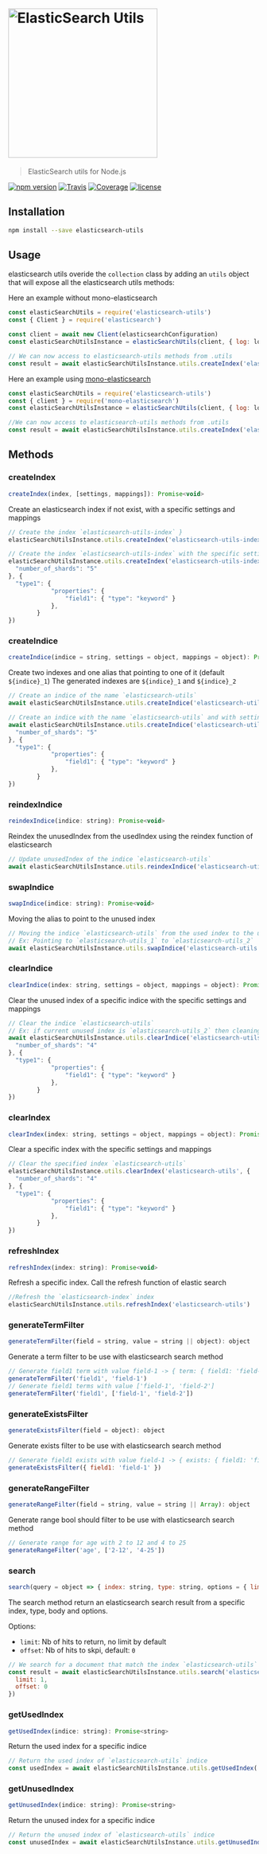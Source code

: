 <h1 align="left"><img src="https://user-images.githubusercontent.com/904724/31862989-9d0c7b16-b747-11e7-814d-9b6f5141ad52.png" width="300" alt="ElasticSearch Utils"/></h1>

> ElasticSearch utils for Node.js

[![npm version](https://img.shields.io/npm/v/elasticsearch-utils.svg)](https://www.npmjs.com/package/elasticsearch-utils)
[![Travis](https://img.shields.io/travis/terrajs/elasticsearch-utils/master.svg)](https://travis-ci.org/terrajs/elasticsearch-utils)
[![Coverage](https://img.shields.io/codecov/c/github/terrajs/elasticsearch-utils/master.svg)](https://codecov.io/gh/terrajs/elasticsearch-utils.js)
[![license](https://img.shields.io/github/license/terrajs/elasticsearch-utils.svg)](https://github.com/terrajs/elasticsearch-utils/blob/master/LICENSE)

## Installation

```bash
npm install --save elasticsearch-utils
```

## Usage

elasticsearch utils overide the `collection` class by adding an `utils` object that will expose all the elasticsearch utils methods:

Here an example without mono-elasticsearch
```js
const elasticSearchUtils = require('elasticsearch-utils')
const { Client } = require('elasticsearch')

const client = await new Client(elasticsearchConfiguration)
const elasticSearchUtilsInstance = elasticSearchUtils(client, { log: loggerFunction })

// We can now access to elasticsearch-utils methods from .utils
const result = await elasticSearchUtilsInstance.utils.createIndex('elasticsearch-utils-index')
```

Here an example using [mono-elasticsearch](https://github.com/terrajs/mono-elasticsearch)
```js
const elasticSearchUtils = require('elasticsearch-utils')
const { client } = require('mono-elasticsearch')
const elasticSearchUtilsInstance = elasticSearchUtils(client, { log: loggerFunction })

//We can now access to elasticsearch-utils methods from .utils
const result = await elasticSearchUtilsInstance.utils.createIndex('elasticsearch-utils-index)
```

## Methods

### createIndex

```js
createIndex(index, [settings, mappings]): Promise<void>
```

Create an elasticsearch index if not exist, with a specific settings and mappings

```js
// Create the index `elasticsearch-utils-index` }
elasticSearchUtilsInstance.utils.createIndex('elasticsearch-utils-index')

// Create the index `elasticsearch-utils-index` with the specific settings and mappings
elasticSearchUtilsInstance.utils.createIndex('elasticsearch-utils-index', {
  "number_of_shards": "5"
}, {
  "type1": {
			"properties": {
				"field1": { "type": "keyword" }
			},
		}
})
```

### createIndice

```js
createIndice(indice = string, settings = object, mappings = object): Promise<void>
```

Create two indexes and one alias that pointing to one of it (default `${indice}_1`)
The generated indexes are `${indice}_1` and `${indice}_2`

```js
// Create an indice of the name `elasticsearch-utils`
await elasticSearchUtilsInstance.utils.createIndice('elasticsearch-utils)

// Create an indice with the name `elasticsearch-utils` and with settings and mappings
await elasticSearchUtilsInstance.utils.createIndice('elasticsearch-utils, {
  "number_of_shards": "5"
}, {
  "type1": {
			"properties": {
				"field1": { "type": "keyword" }
			},
		}
})
```

### reindexIndice

```js
reindexIndice(indice: string): Promise<void>
```

Reindex the unusedIndex from the usedIndex using the reindex function of elasticsearch

```js
// Update unusedIndex of the indice `elasticsearch-utils`
await elasticSearchUtilsInstance.utils.reindexIndice('elasticsearch-utils')
```

### swapIndice

```js
swapIndice(indice: string): Promise<void>
```

Moving the alias to point to the unused index

```js
// Moving the indice `elasticsearch-utils` from the used index to the unused index
// Ex: Pointing to `elasticsearch-utils_1` to `elasticsearch-utils_2`
await elasticSearchUtilsInstance.utils.swapIndice('elasticsearch-utils')
```

### clearIndice

```js
clearIndice(index: string, settings = object, mappings = object): Promise<void>
```

Clear the unused index of a specific indice with the specific settings and mappings

```js
// Clear the indice `elasticsearch-utils`
// Ex: if current unused index is `elasticsearch-utils_2` then cleaning it.
await elasticSearchUtilsInstance.utils.clearIndice('elasticsearch-utils', {
  "number_of_shards": "4"
}, {
  "type1": {
			"properties": {
				"field1": { "type": "keyword" }
			},
		}
})
```

### clearIndex

```js
clearIndex(index: string, settings = object, mappings = object): Promise<void>
```

Clear a specific index with the specific settings and mappings

```js
// Clear the specified index `elasticsearch-utils`
elasticSearchUtilsInstance.utils.clearIndex('elasticsearch-utils', {
  "number_of_shards": "4"
}, {
  "type1": {
			"properties": {
				"field1": { "type": "keyword" }
			},
		}
})
```

### refreshIndex

```js
refreshIndex(index: string): Promise<void>
```

Refresh a specific index. Call the refresh function of elastic search

```js
//Refresh the `elasticsearch-index` index
elasticSearchUtilsInstance.utils.refreshIndex('elasticsearch-utils')
```

### generateTermFilter

```js
generateTermFilter(field = string, value = string || object): object
```

Generate a term filter to be use with elasticsearch search method

```js
// Generate field1 term with value field-1 -> { term: { field1: 'field-1' }}
generateTermFilter('field1', 'field-1')
// Generate field1 terms with value ['field-1', 'field-2']
generateTermFilter('field1', ['field-1', 'field-2'])
```

### generateExistsFilter

```js
generateExistsFilter(field = object): object
```

Generate exists filter to be use with elasticsearch search method

```js
// Generate field1 exists with value field-1 -> { exists: { field1: 'field-1' }}
generateExistsFilter({ field1: 'field-1' })
```

### generateRangeFilter

```js
generateRangeFilter(field = string, value = string || Array): object
```

Generate range bool should filter to be use with elasticsearch search method

```js
// Generate range for age with 2 to 12 and 4 to 25
generateRangeFilter('age', ['2-12', '4-25'])
```

### search

```js
search(query = object => { index: string, type: string, options = { limit: ..., offset: ... }, body: object })
```

The search method return an elasticsearch search result from a specific index, type, body and options.

Options:
  - `limit`: Nb of hits to return, no limit by default
  - `offset`: Nb of hits to skpi, default: `0`

```js
// We search for a document that match the index `elasticsearch-utils` type `type1` with projection and limit at 1 element
const result = await elasticSearchUtilsInstance.utils.search('elasticsearch-utils', 'type1', {
  limit: 1,
  offset: 0
})
```

### getUsedIndex

```js
getUsedIndex(indice: string): Promise<string>
```

Return the used index for a specific indice

```js
// Return the used index of `elasticsearch-utils` indice
const usedIndex = await elasticSearchUtilsInstance.utils.getUsedIndex('elasticsearch-utils')
```

### getUnusedIndex

```js
getUnusedIndex(indice: string): Promise<string>
```

Return the unused index for a specific indice

```js
// Return the unused index of `elasticsearch-utils` indice
const unusedIndex = await elasticSearchUtilsInstance.utils.getUnusedIndex('elasticsearch-utils')
```


